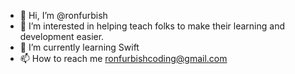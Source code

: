 - 👋 Hi, I’m @ronfurbish
- 👀 I’m interested in helping teach folks to make their learning and development easier.
- 🌱 I’m currently learning Swift
- 📫 How to reach me ronfurbishcoding@gmail.com

<!---
ronfurbish/ronfurbish is a ✨ special ✨ repository because its `README.md` (this file) appears on your GitHub profile.
You can click the Preview link to take a look at your changes.
--->
